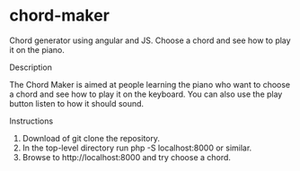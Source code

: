 # chord-maker
Chord generator using angular and JS.  Choose a chord and see how to play it on the piano.

Description

The Chord Maker is aimed at people learning the piano who want to choose a chord and see how to play it on the keyboard.
You can also use the play button listen to how it should sound.

Instructions

1) Download of git clone the repository.
2) In the top-level directory run php -S localhost:8000 or similar.
3) Browse to http://localhost:8000 and try choose a chord.
